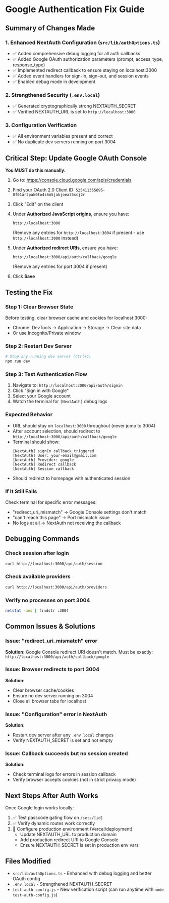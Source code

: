 # Google Authentication Fix Guide

## Summary of Changes Made

### 1. Enhanced NextAuth Configuration (`src/lib/authOptions.ts`)
- ✅ Added comprehensive debug logging for all auth callbacks
- ✅ Added Google OAuth authorization parameters (prompt, access_type, response_type)
- ✅ Implemented redirect callback to ensure staying on localhost:3000
- ✅ Added event handlers for sign-in, sign-out, and session events
- ✅ Enabled debug mode in development

### 2. Strengthened Security (`.env.local`)
- ✅ Generated cryptographically strong NEXTAUTH_SECRET
- ✅ Verified NEXTAUTH_URL is set to `http://localhost:3000`

### 3. Configuration Verification
- ✅ All environment variables present and correct
- ✅ No duplicate dev servers running on port 3004

## Critical Step: Update Google OAuth Console

**You MUST do this manually:**

1. Go to: https://console.cloud.google.com/apis/credentials
2. Find your OAuth 2.0 Client ID: `525411355695-0f01ar2pak0to4s6m5jakjoea35scj2r`
3. Click "Edit" on the client
4. Under **Authorized JavaScript origins**, ensure you have:
   ```
   http://localhost:3000
   ```
   (Remove any entries for `http://localhost:3004` if present - use `http://localhost:3000` instead)

5. Under **Authorized redirect URIs**, ensure you have:
   ```
   http://localhost:3000/api/auth/callback/google
   ```
   (Remove any entries for port 3004 if present)

6. Click **Save**

## Testing the Fix

### Step 1: Clear Browser State
Before testing, clear browser cache and cookies for localhost:3000:
- Chrome: DevTools → Application → Storage → Clear site data
- Or use Incognito/Private window

### Step 2: Restart Dev Server
```bash
# Stop any running dev server (Ctrl+C)
npm run dev
```

### Step 3: Test Authentication Flow
1. Navigate to: `http://localhost:3000/api/auth/signin`
2. Click "Sign in with Google"
3. Select your Google account
4. Watch the terminal for `[NextAuth]` debug logs

### Expected Behavior
- URL should stay on `localhost:3000` throughout (never jump to 3004)
- After account selection, should redirect to `http://localhost:3000/api/auth/callback/google`
- Terminal should show:
  ```
  [NextAuth] signIn callback triggered
  [NextAuth] User: your-email@gmail.com
  [NextAuth] Provider: google
  [NextAuth] Redirect callback
  [NextAuth] Session callback
  ```
- Should redirect to homepage with authenticated session

### If It Still Fails
Check terminal for specific error messages:
- "redirect_uri_mismatch" → Google Console settings don't match
- "can't reach this page" → Port mismatch issue
- No logs at all → NextAuth not receiving the callback

## Debugging Commands

### Check session after login
```bash
curl http://localhost:3000/api/auth/session
```

### Check available providers
```bash
curl http://localhost:3000/api/auth/providers
```

### Verify no processes on port 3004
```bash
netstat -ano | findstr :3004
```

## Common Issues & Solutions

### Issue: "redirect_uri_mismatch" error
**Solution:** Google Console redirect URI doesn't match. Must be exactly:
`http://localhost:3000/api/auth/callback/google`

### Issue: Browser redirects to port 3004
**Solution:**
- Clear browser cache/cookies
- Ensure no dev server running on 3004
- Close all browser tabs for localhost

### Issue: "Configuration" error in NextAuth
**Solution:**
- Restart dev server after any `.env.local` changes
- Verify NEXTAUTH_SECRET is set and not empty

### Issue: Callback succeeds but no session created
**Solution:**
- Check terminal logs for errors in session callback
- Verify browser accepts cookies (not in strict privacy mode)

## Next Steps After Auth Works

Once Google login works locally:

1. ✅ Test passcode gating flow on `/sets/[id]`
2. ✅ Verify dynamic routes work correctly
3. 🔄 Configure production environment (Vercel/deployment)
   - Update NEXTAUTH_URL to production domain
   - Add production redirect URI to Google Console
   - Ensure NEXTAUTH_SECRET is set in production env vars

## Files Modified
- `src/lib/authOptions.ts` - Enhanced with debug logging and better OAuth config
- `.env.local` - Strengthened NEXTAUTH_SECRET
- `test-auth-config.js` - New verification script (can run anytime with `node test-auth-config.js`)
